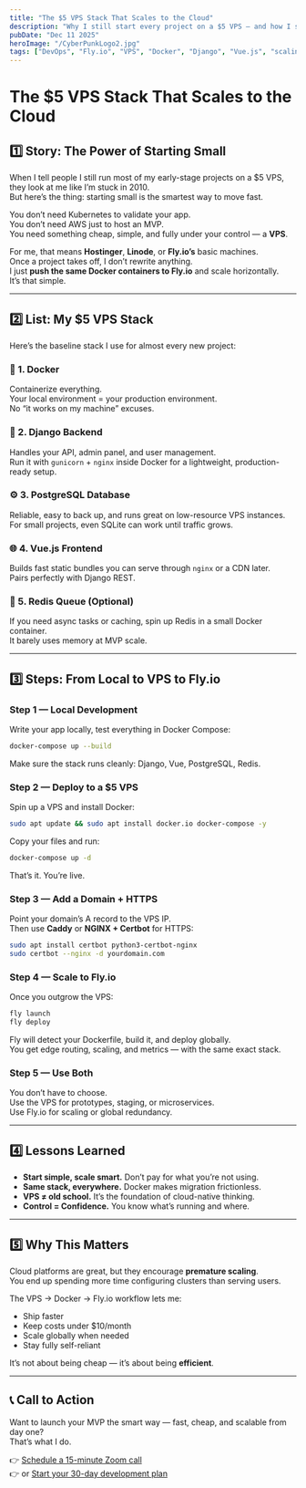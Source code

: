 ```yaml
---
title: "The $5 VPS Stack That Scales to the Cloud"
description: "Why I still start every project on a $5 VPS — and how I seamlessly scale the same stack to Fly.io using Docker, Django, and Vue.js."
pubDate: "Dec 11 2025"
heroImage: "/CyberPunkLogo2.jpg"
tags: ["DevOps", "Fly.io", "VPS", "Docker", "Django", "Vue.js", "scaling"]
---
```


# The $5 VPS Stack That Scales to the Cloud

## 1️⃣ Story: The Power of Starting Small

When I tell people I still run most of my early-stage projects on a $5 VPS, they look at me like I’m stuck in 2010.  
But here’s the thing: starting small is the smartest way to move fast.

You don’t need Kubernetes to validate your app.  
You don’t need AWS just to host an MVP.  
You need something cheap, simple, and fully under your control — a **VPS**.

For me, that means **Hostinger**, **Linode**, or **Fly.io’s** basic machines.  
Once a project takes off, I don’t rewrite anything.  
I just **push the same Docker containers to Fly.io** and scale horizontally.  
It’s that simple.

---

## 2️⃣ List: My $5 VPS Stack

Here’s the baseline stack I use for almost every new project:

### 🐳 1. Docker
Containerize everything.  
Your local environment = your production environment.  
No “it works on my machine” excuses.

### 🐍 2. Django Backend
Handles your API, admin panel, and user management.  
Run it with `gunicorn` + `nginx` inside Docker for a lightweight, production-ready setup.

### ⚙️ 3. PostgreSQL Database
Reliable, easy to back up, and runs great on low-resource VPS instances.  
For small projects, even SQLite can work until traffic grows.

### 🌐 4. Vue.js Frontend
Builds fast static bundles you can serve through `nginx` or a CDN later.  
Pairs perfectly with Django REST.

### 💾 5. Redis Queue (Optional)
If you need async tasks or caching, spin up Redis in a small Docker container.  
It barely uses memory at MVP scale.

---

## 3️⃣ Steps: From Local to VPS to Fly.io

### Step 1 — Local Development
Write your app locally, test everything in Docker Compose:
```bash
docker-compose up --build
```
Make sure the stack runs cleanly: Django, Vue, PostgreSQL, Redis.

### Step 2 — Deploy to a $5 VPS
Spin up a VPS and install Docker:
```bash
sudo apt update && sudo apt install docker.io docker-compose -y
```

Copy your files and run:
```bash
docker-compose up -d
```
That’s it. You’re live.

### Step 3 — Add a Domain + HTTPS
Point your domain’s A record to the VPS IP.  
Then use **Caddy** or **NGINX + Certbot** for HTTPS:
```bash
sudo apt install certbot python3-certbot-nginx
sudo certbot --nginx -d yourdomain.com
```

### Step 4 — Scale to Fly.io
Once you outgrow the VPS:
```bash
fly launch
fly deploy
```
Fly will detect your Dockerfile, build it, and deploy globally.  
You get edge routing, scaling, and metrics — with the same exact stack.

### Step 5 — Use Both
You don’t have to choose.  
Use the VPS for prototypes, staging, or microservices.  
Use Fly.io for scaling or global redundancy.

---

## 4️⃣ Lessons Learned

- **Start simple, scale smart.** Don’t pay for what you’re not using.  
- **Same stack, everywhere.** Docker makes migration frictionless.  
- **VPS ≠ old school.** It’s the foundation of cloud-native thinking.  
- **Control = Confidence.** You know what’s running and where.  

---

## 5️⃣ Why This Matters

Cloud platforms are great, but they encourage **premature scaling**.  
You end up spending more time configuring clusters than serving users.

The VPS → Docker → Fly.io workflow lets me:
- Ship faster
- Keep costs under $10/month
- Scale globally when needed
- Stay fully self-reliant

It’s not about being cheap — it’s about being **efficient**.

---

## 📞 Call to Action

Want to launch your MVP the smart way — fast, cheap, and scalable from day one?  
That’s what I do.

👉 [Schedule a 15-minute Zoom call](https://calendly.com/baileyburnsed/15min)  
👉 or [Start your 30-day development plan](https://baileyburnsed.dev/)

